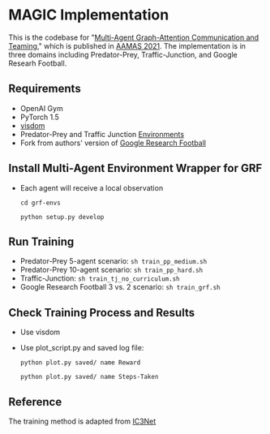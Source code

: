 # MAGIC Implementation
This is the codebase for "[Multi-Agent Graph-Attention Communication and Teaming](https://chrisyrniu.github.io/files/aamas2021.pdf)," which is published in [AAMAS 2021](https://aamas2021.soton.ac.uk/). The implementation is in three domains including Predator-Prey, Traffic-Junction, and Google Researh Football.

## Requirements
* OpenAI Gym
* PyTorch 1.5
* [visdom](https://github.com/facebookresearch/visdom)
* Predator-Prey and Traffic Junction [Environments](https://github.com/apsdehal/ic3net-envs)
* Fork from authors' version of [Google Research Football](https://github.com/chrisyrniu/football) 


## Install Multi-Agent Environment Wrapper for GRF
* Each agent will receive a local observation

  `cd grf-envs`

  `python setup.py develop`

## Run Training
* Predator-Prey 5-agent scenario:
  `sh train_pp_medium.sh`
* Predator-Prey 10-agent scenario:
  `sh train_pp_hard.sh`
* Traffic-Junction:
  `sh train_tj_no_curriculum.sh`
* Google Research Football 3 vs. 2 scenario:
  `sh train_grf.sh`

## Check Training Process and Results
* Use visdom
* Use plot_script.py and saved log file:

  `python plot.py saved/ name Reward`

  `python plot.py saved/ name Steps-Taken`

## Reference
The training method is adapted from [IC3Net](https://github.com/IC3Net/IC3Net)
